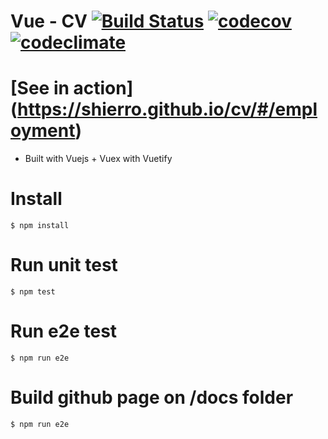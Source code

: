 # Vue - CV [![Build Status](https://travis-ci.org/shierro/cv.png?branch=master)](https://travis-ci.org/shierro/cv) [![codecov](https://codecov.io/gh/shierro/cv/branch/master/graph/badge.svg)](https://codecov.io/gh/shierro/cv) [![codeclimate](https://codeclimate.com/github/shierro/cv/badges/gpa.svg)](https://codeclimate.com/github/shierro/cv)

# [See in action] (https://shierro.github.io/cv/#/employment) 
* Built with Vuejs + Vuex with Vuetify

# Install

`
$ npm install
`

# Run unit test
`
$ npm test
`

# Run e2e test
`
$ npm run e2e
`

# Build github page on /docs folder
`
$ npm run e2e
`
